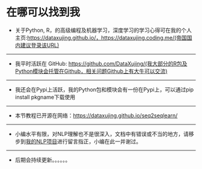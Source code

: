 
# 在哪可以找到我

+ 关于Python, R，的高级编程及机器学习，深度学习的学习心得可在我的个人主页:https://dataxujing.github.io/，https://dataxujing.coding.me/(帝国国内建议登录该URL)

---
+ 我平时活跃在 GitHub: https://github.com/DataXujing/(我大部分的R包及Python模块会托管在Github，相关问题Github上有大牛可以交流)

---
+ 我还会在Pypi上活跃，我的Python包和模块会有一份在Pypi上，可以通过pip install pkgname下载使用

---
+ 本节教程已开源在网络：https://dataxujing.github.io/seq2seqlearn/

----

+ 小编水平有限，对NLP理解也不是很深入，文档中有错误或不当的地方，请移步到[我的NLP项目](https://github.com/DataXujing/seq2seqlearn/issues)进行留言指正，小编在此一并谢过。

----

+ 后期会持续更新。。。。。。
